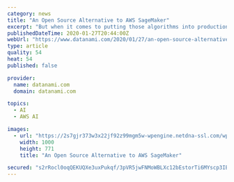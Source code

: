 ```yaml
---
category: news
title: "An Open Source Alternative to AWS SageMaker"
excerpt: "But when it comes to putting those algorithms into production for inference, outside of AWS’s popular SageMaker, there’s not a lot to choose from. Now a startup called Cortex Labs is looking to seize the opportunity with an open source tool designed to ..."
publishedDateTime: 2020-01-27T20:44:00Z
webUrl: "https://www.datanami.com/2020/01/27/an-open-source-alternative-to-aws-sagemaker/"
type: article
quality: 54
heat: 54
published: false

provider:
  name: datanami.com
  domain: datanami.com

topics:
  - AI
  - AWS AI

images:
  - url: "https://2s7gjr373w3x22jf92z99mgm5w-wpengine.netdna-ssl.com/wp-content/uploads/2020/01/chip_shutterstock_Robert-Lucian-Crusitu.jpg"
    width: 1000
    height: 771
    title: "An Open Source Alternative to AWS SageMaker"

secured: "s2rRocl0oqQEKUQXe3uxPukqf/3pVR5jwFNMoWBLXc12bEstorTi6MYscp3IB3AfDT/BMT+pg/ePFEtQuIUe7Qq8MXITFsFjxU2DsGMh1qHGToOe/0KnMRpu8y4sdgF88jJp9jj/MEzZcmSpHSKTd4mweEZWUMY+p/DLaxJVd6vOaP22i7pHvmPTUwjR82vMo6QKn1ZIKT16oKSZz1g/6/524dax7N6849DVdJi8G/qc09rgMOTVN9WZDyZTskiLNgVsyeQBpuCXMihpI4t6CS9A0AgvIjoiEX3dp/olArJmsZKfm4X3PaIya6wvRRxA;pp1hzObRLnUh/ezqKQfUAg=="
---
```


